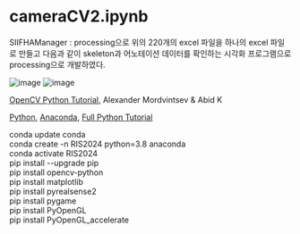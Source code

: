 # cameraCV2.ipynb

SIIFHAManager : processing으로 위의 220개의 excel 파일을 하나의 excel 파일로 만들고 다음과 같이 skeleton과 어노테이션 데이터를 확인하는 시각화 프로그램으로 processing으로 개발하였다. 

![image](https://user-images.githubusercontent.com/8224347/215368846-72dd17e4-c352-4661-8b4f-edcf98b7d028.png)
![image](https://user-images.githubusercontent.com/8224347/215368846-72dd17e4-c352-4661-8b4f-edcf98b7d028.png)

[OpenCV Python Tutorial](https://opencv24-python-tutorials.readthedocs.io/_/downloads/en/stable/pdf/), Alexander Mordvintsev & Abid K <br>

[Python](https://www.python.org/), [Anaconda](https://www.anaconda.com/), [Full Python Tutorial](https://drive.google.com/open?id=1eWCa8n5kukfqEwhwYCbY-U_8deloT6Pg) 

conda update conda<br>
conda create -n RIS2024 python=3.8 anaconda<br>
conda activate RIS2024<br>
pip install --upgrade pip<br>
pip install opencv-python<br>
pip install matplotlib<br>
pip install pyrealsense2<br>
pip install pygame<br>
pip install PyOpenGL<br>
pip install PyOpenGL_accelerate<br>


